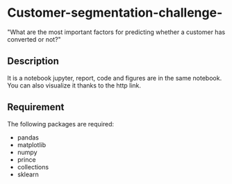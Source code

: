 # Customer-segmentation-challenge-
"What are the most important factors for predicting whether a customer has converted or not?"

## Description
It is a notebook jupyter, report, code and figures are in the same notebook. You can also visualize it thanks to the http link.

## Requirement
The following packages are required: 
- pandas
- matplotlib
- numpy
- prince
- collections
- sklearn

